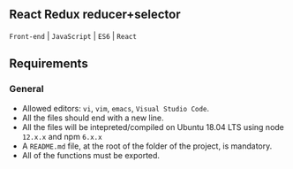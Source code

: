 ## React Redux reducer+selector
```Front-end``` | ```JavaScript``` | ```ES6``` | ```React```
## Requirements
### General
* Allowed editors: ```vi```, ```vim```, ```emacs```, ```Visual Studio Code```.
* All the files should end with a new line.
* All the files will be intepreted/compiled on Ubuntu 18.04 LTS using node ```12.x.x``` and npm ```6.x.x```
* A ```README.md``` file, at the root of the folder of the project, is mandatory.
* All of the functions must be exported.

